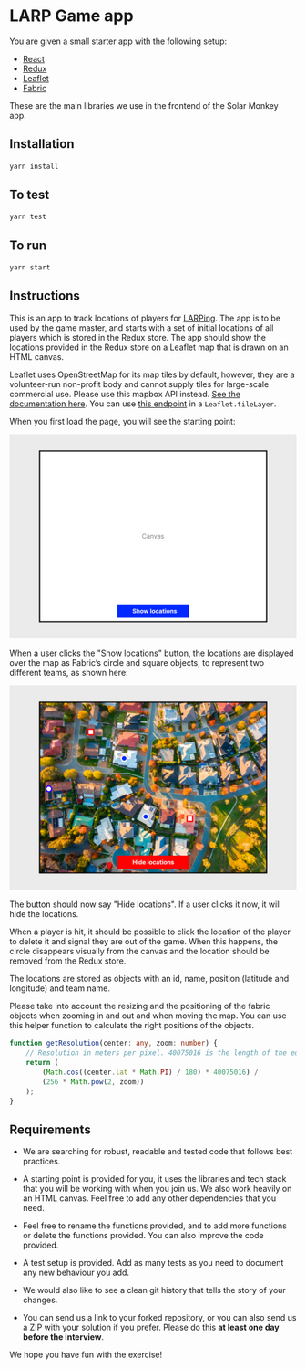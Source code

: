 # LARP Game app

You are given a small starter app with the following setup:

-   [React](https://react.dev/)
-   [Redux](https://redux.js.org/)
-   [Leaflet](https://leafletjs.com/)
-   [Fabric](http://fabricjs.com/)

These are the main libraries we use in the frontend of the Solar Monkey app.

## Installation

```sh
yarn install
```

## To test

```sh
yarn test
```

## To run

```sh
yarn start
```

## Instructions

This is an app to track locations of players for [LARPing](https://en.wikipedia.org/wiki/Live_action_role-playing_game). The app is to be used by the game master, and starts with a set of initial locations of all players which is stored in the Redux store. The app should show the locations provided in the Redux store on a Leaflet map that is drawn on an HTML canvas.

Leaflet uses OpenStreetMap for its map tiles by default, however, they are a volunteer-run non-profit body and cannot supply tiles for large-scale commercial use. Please use this mapbox API instead. [See the documentation here](https://docs.mapbox.com/help/glossary/mapbox-satellite/). You can use [this endpoint](https://api.mapbox.com/styles/v1/mapbox/satellite-v9) in a `Leaflet.tileLayer`.

When you first load the page, you will see the starting point:

![Starting point](1-starting-point.jpg)

When a user clicks the "Show locations" button, the locations are displayed over the map as Fabric’s circle and square objects, to represent two different teams, as shown here:

![Locations on map](2-positions-on-map.jpg)

The button should now say "Hide locations". If a user clicks it now, it will hide the locations.

When a player is hit, it should be possible to click the location of the player to delete it and signal they are out of the game. When this happens, the circle disappears visually from the canvas and the location should be removed from the Redux store.

The locations are stored as objects with an id, name, position (latitude and longitude) and team name.

Please take into account the resizing and the positioning of the fabric objects when zooming in and out and when moving the map. You can use this helper function to calculate the right positions of the objects.

```ts
function getResolution(center: any, zoom: number) {
    // Resolution in meters per pixel. 40075016 is the length of the equator in meters.
    return (
        (Math.cos((center.lat * Math.PI) / 180) * 40075016) /
        (256 * Math.pow(2, zoom))
    );
}
```

## Requirements

-   We are searching for robust, readable and tested code that follows best practices.

-   A starting point is provided for you, it uses the libraries and tech stack that you will be working with when you join us. We also work heavily on an HTML canvas. Feel free to add any other dependencies that you need.

-   Feel free to rename the functions provided, and to add more functions or delete the functions provided. You can also improve the code provided.

-   A test setup is provided. Add as many tests as you need to document any new behaviour you add.

-   We would also like to see a clean git history that tells the story of your changes.

-   You can send us a link to your forked repository, or you can also send us a ZIP with your solution if you prefer. Please do this **at least one day before the interview**.

We hope you have fun with the exercise!
